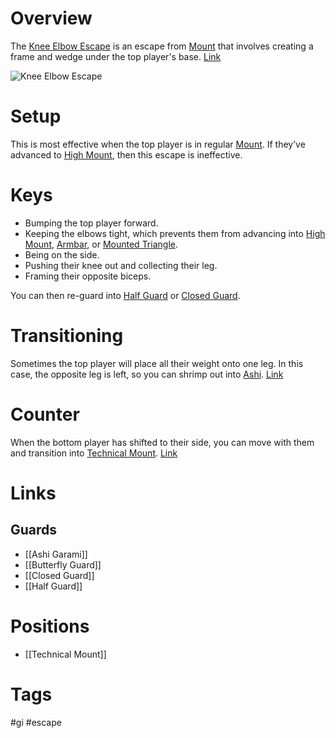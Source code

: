 # Overview
The <u>Knee Elbow Escape</u> is an escape from [Mount](obsidian://open?vault=Obsidian-BJJ-Notes&file=Positions%2FMount) that involves creating a frame and wedge under the top player's base. [Link](https://www.youtube.com/watch?v=8T2SXB-4Fd8)

![Knee Elbow Escape](https://blogger.googleusercontent.com/img/b/R29vZ2xl/AVvXsEif79Ej8p9EiJ_m1QYzAclTY0HFiTBImQJ5IwR6nUeyLy3wjqxCTNzgQkHPHZ2c9Flax8C6kwpcPPVzHSOQTF3P47S1xTW2o2sKTuTb-Epbmi4mzULpSI9nfl13BrcahzWkxSGIAA/s1600/Foot+drag+mount+escape+%2528Roy+Dean%2529.JPG)
# Setup
This is most effective when the top player is in regular [Mount](obsidian://open?vault=Obsidian-BJJ-Notes&file=Positions%2FMount). If they’ve advanced to [High Mount](obsidian://open?vault=Obsidian-BJJ-Notes&file=Positions%2FHigh%20Mount), then this escape is ineffective.
# Keys
- Bumping the top player forward.
- Keeping the elbows tight, which prevents them from advancing into [High Mount](obsidian://open?vault=Obsidian-BJJ-Notes&file=Positions%2FHigh%20Mount), [Armbar](obsidian://open?vault=Obsidian-BJJ-Notes&file=Submissions%2FArmbar), or [Mounted Triangle](obsidian://open?vault=Obsidian-BJJ-Notes&file=Submissions%2FMounted%20Triangle).
- Being on the side.
- Pushing their knee out and collecting their leg.
- Framing their opposite biceps.

You can then re-guard into [Half Guard](obsidian://open?vault=Obsidian-BJJ-Notes&file=Guards%2FHalf%20Guard) or [Closed Guard](obsidian://open?vault=Obsidian-BJJ-Notes&file=Guards%2FClosed%20Guard).
# Transitioning
Sometimes the top player will place all their weight onto one leg. In this case, the opposite leg is left, so you can shrimp out into [Ashi](obsidian://open?vault=Obsidian-BJJ-Notes&file=Guards%2FAshi%20Garami). [Link](https://www.youtube.com/watch?v=RBSxb-WJ1QE)
# Counter
When the bottom player has shifted to their side, you can move with them and transition into [Technical Mount](obsidian://open?vault=Obsidian-BJJ-Notes&file=Positions%2FTechnical%20Mount). [Link](https://youtu.be/3sSLmjwOLmE?si=Laou-2LGzl-49mTP&t=84)
# Links
## Guards
- [[Ashi Garami]]
- [[Butterfly Guard]]
- [[Closed Guard]]
- [[Half Guard]]
# Positions
- [[Technical Mount]]
# Tags
#gi #escape